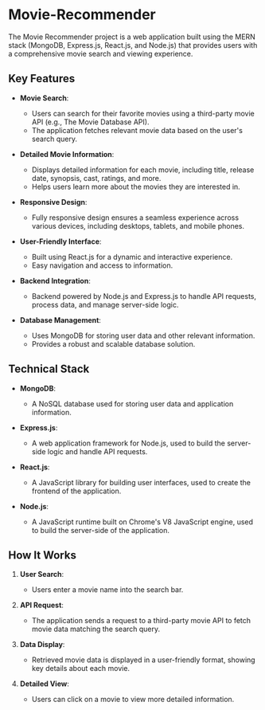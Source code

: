 # Movie-Recommender


The Movie Recommender project is a web application built using the MERN stack (MongoDB, Express.js, React.js, and Node.js) that provides users with a comprehensive movie search and viewing experience.

## Key Features

- **Movie Search**: 
  - Users can search for their favorite movies using a third-party movie API (e.g., The Movie Database API).
  - The application fetches relevant movie data based on the user's search query.

- **Detailed Movie Information**: 
  - Displays detailed information for each movie, including title, release date, synopsis, cast, ratings, and more.
  - Helps users learn more about the movies they are interested in.

- **Responsive Design**: 
  - Fully responsive design ensures a seamless experience across various devices, including desktops, tablets, and mobile phones.

- **User-Friendly Interface**: 
  - Built using React.js for a dynamic and interactive experience.
  - Easy navigation and access to information.

- **Backend Integration**: 
  - Backend powered by Node.js and Express.js to handle API requests, process data, and manage server-side logic.

- **Database Management**: 
  - Uses MongoDB for storing user data and other relevant information.
  - Provides a robust and scalable database solution.

## Technical Stack

- **MongoDB**: 
  - A NoSQL database used for storing user data and application information.
  
- **Express.js**: 
  - A web application framework for Node.js, used to build the server-side logic and handle API requests.

- **React.js**: 
  - A JavaScript library for building user interfaces, used to create the frontend of the application.

- **Node.js**: 
  - A JavaScript runtime built on Chrome's V8 JavaScript engine, used to build the server-side of the application.

## How It Works

1. **User Search**: 
   - Users enter a movie name into the search bar.
   
2. **API Request**: 
   - The application sends a request to a third-party movie API to fetch movie data matching the search query.

3. **Data Display**: 
   - Retrieved movie data is displayed in a user-friendly format, showing key details about each movie.

4. **Detailed View**: 
   - Users can click on a movie to view more detailed information.

